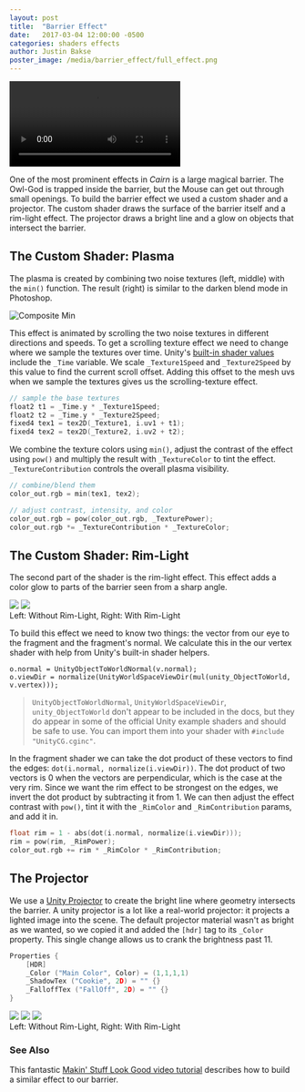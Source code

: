 ```yaml
---
layout: post
title:  "Barrier Effect"
date:   2017-03-04 12:00:00 -0500
categories: shaders effects
author: Justin Bakse
poster_image: /media/barrier_effect/full_effect.png
---
```


<video class="fill" src="{{site.baseurl}}/media/barrier_effect/full_effect.mp4" controls></video>


One of the most prominent effects in *Cairn* is a large magical barrier. The Owl-God is trapped inside the barrier, but the Mouse can get out through small openings. To build the barrier effect we used a custom shader and a projector. The custom shader draws the surface of the barrier itself and a rim-light effect. The projector draws a bright line and a glow on objects that intersect the barrier.

## The Custom Shader: Plasma

The plasma is created by combining two noise textures (left, middle) with the `min()` function. The result (right) is similar to the darken blend mode in Photoshop.

![Composite Min]({{site.baseurl}}/media/barrier_effect/composite_min.png)


This effect is animated by scrolling the two noise textures in different directions and speeds. To get a scrolling texture effect we need to change where we sample the textures over time. Unity's [built-in shader values](https://docs.unity3d.com/462/Documentation/Manual/SL-BuiltinValues.html) include the `_Time` variable. We scale `_Texture1Speed` and `_Texture2Speed` by this value to find the current scroll offset. Adding this offset to the mesh uvs when we sample the textures gives us the scrolling-texture effect.

```c
// sample the base textures
float2 t1 = _Time.y * _Texture1Speed;
float2 t2 = _Time.y * _Texture2Speed;
fixed4 tex1 = tex2D(_Texture1, i.uv1 + t1);
fixed4 tex2 = tex2D(_Texture2, i.uv2 + t2);
```

We combine the texture colors using `min()`, adjust the contrast of the effect using `pow()` and multiply the result with `_TextureColor` to tint the effect. `_TextureContribution` controls the overall plasma visibility.

```c
// combine/blend them
color_out.rgb = min(tex1, tex2);

// adjust contrast, intensity, and color
color_out.rgb = pow(color_out.rgb, _TexturePower);
color_out.rgb *= _TextureContribution * _TextureColor;
```

## The Custom Shader: Rim-Light

The second part of the shader is the rim-light effect. This effect adds a color glow to parts of the barrier seen from a sharp angle.

<div class="two-up">
<img src="{{site.baseurl}}/media/barrier_effect/rim_off.png">
<img src="{{site.baseurl}}/media/barrier_effect/full_effect.png">
</div>
<div class="caption">Left: Without Rim-Light, Right: With Rim-Light</div>

To build this effect we need to know two things: the vector from our eye to the fragment and the fragment's normal. We calculate this in the our vertex shader with help from Unity's built-in shader helpers.

```cg
o.normal = UnityObjectToWorldNormal(v.normal);
o.viewDir = normalize(UnityWorldSpaceViewDir(mul(unity_ObjectToWorld, v.vertex)));
```

> `UnityObjectToWorldNormal`, `UnityWorldSpaceViewDir`, `unity_ObjectToWorld` don't appear to be included in the docs, but they do appear in some of the official Unity example shaders and should be safe to use. You can import them into your shader with `#include "UnityCG.cginc"`.


In the fragment shader we can take the dot product of these vectors to find the edges: `dot(i.normal, normalize(i.viewDir))`. The dot product of two vectors is 0 when the vectors are perpendicular, which is the case at the very rim. Since we want the rim effect to be strongest on the edges, we invert the dot product by subtracting it from 1. We can then adjust the effect contrast with `pow()`, tint it with the `_RimColor` and `_RimContribution` params, and add it in.

```c
float rim = 1 - abs(dot(i.normal, normalize(i.viewDir)));
rim = pow(rim, _RimPower);
color_out.rgb += rim * _RimColor * _RimContribution;
```

## The Projector

We use a [Unity Projector](https://docs.unity3d.com/Manual/class-Projector.html) to create the bright line where geometry intersects the barrier. A unity projector is a lot like a real-world projector: it projects a lighted image into the scene. The default projector material wasn't as bright as we wanted, so we copied it and added the `[hdr]` tag to its `_Color` property. This single change allows us to crank the brightness past 11.

```c
Properties {
	[HDR]
	_Color ("Main Color", Color) = (1,1,1,1)
	_ShadowTex ("Cookie", 2D) = "" {}
	_FalloffTex ("FallOff", 2D) = "" {}
}
```

<div class="three-up">
<img src="{{site.baseurl}}/media/barrier_effect/projector_off.png">
<img src="{{site.baseurl}}/media/barrier_effect/projector_ldr.png">
<img src="{{site.baseurl}}/media/barrier_effect/full_effect.png">
</div>
<div class="caption">Left: Without Rim-Light, Right: With Rim-Light</div>


### See Also

This fantastic [Makin' Stuff Look Good video tutorial](https://www.youtube.com/watch?v=C6lGEgcHbWc&t=349s) describes how to build a similar effect to our barrier.  
